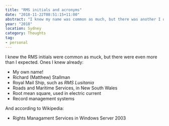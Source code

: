 ```yaml
---
title: "RMS initials and acronyms"
date: "2018-11-22T08:51:15+11:00"
abstract: "I knew my name was common as much, but there was another I didn’t know."
year: "2018"
location: Sydney
category: Thoughts
tag:
- personal
---
```

I knew the RMS initials were common as muck, but there were even more than I expected. Ones I knew already:

* My own name!
* Richard (Matthew) Stallman
* Royal Mail Ship, such as *RMS Lusitania*
* Roads and Maritime Services, in New South Wales
* Root mean square, used in electric current
* Record management systems

And according to Wikipedia:

* Rights Managament Services in Windows Server 2003

